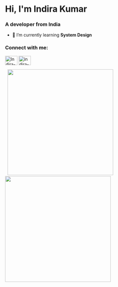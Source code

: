 <h1>Hi, I'm Indira Kumar</h1>
<h3>A developer from India</h3>

- 🌱 I’m currently learning **System Design**

<h3 align="left">Connect with me:</h3>
<p align="left">
<a href="https://twitter.com/theluckiestman" target="blank"><img align="center" src="https://raw.githubusercontent.com/rahuldkjain/github-profile-readme-generator/master/src/images/icons/Social/twitter.svg" alt="Indira-kumar" height="30" width="40" /></a>
<a href="https://www.linkedin.com/in/indira-kumar-a-k-b612381bb/" target="blank"><img align="center" src="https://raw.githubusercontent.com/rahuldkjain/github-profile-readme-generator/master/src/images/icons/Social/linked-in-alt.svg" alt="indira-kumar-a-k-b612381bb" height="30" width="40" /></a>
</p>

<div>
  &nbsp;
  <img width="345" src="https://github-readme-stats.vercel.app/api?username=Indira-kumar&show_icons=true&theme=calm"/> &nbsp;
  <img width="345" src="http://github-readme-streak-stats.herokuapp.com?user=Indira-kumar&theme=onedark&date_format=M%20j%5B%2C%20Y%5D"/> &nbsp;
  <!-- <img width="290" src="https://github-readme-stats.vercel.app/api/top-langs?username=Indira-kumar&show_icons=true&locale=en&layout=compact&theme=onedark"/> -->
</div>
